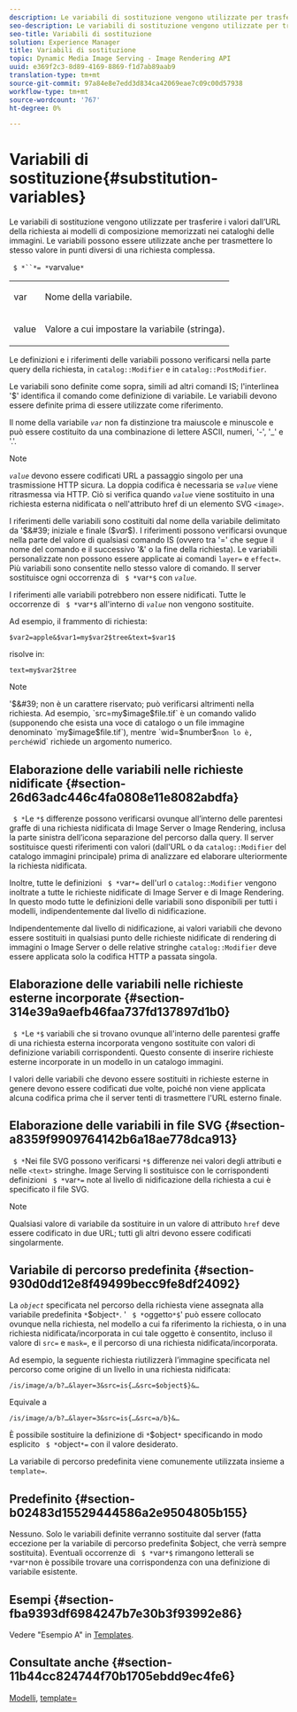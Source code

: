 ```yaml
---
description: Le variabili di sostituzione vengono utilizzate per trasferire i valori dall’URL della richiesta ai modelli di composizione memorizzati nei cataloghi delle immagini. Le variabili possono essere utilizzate anche per trasmettere lo stesso valore in punti diversi di una richiesta complessa.
seo-description: Le variabili di sostituzione vengono utilizzate per trasferire i valori dall’URL della richiesta ai modelli di composizione memorizzati nei cataloghi delle immagini. Le variabili possono essere utilizzate anche per trasmettere lo stesso valore in punti diversi di una richiesta complessa.
seo-title: Variabili di sostituzione
solution: Experience Manager
title: Variabili di sostituzione
topic: Dynamic Media Image Serving - Image Rendering API
uuid: e369f2c3-8d89-4169-8869-f1d7ab89aab9
translation-type: tm+mt
source-git-commit: 97a84e8e7edd3d834ca42069eae7c09c00d57938
workflow-type: tm+mt
source-wordcount: '767'
ht-degree: 0%

---
```



# Variabili di sostituzione{#substitution-variables}

Le variabili di sostituzione vengono utilizzate per trasferire i valori dall’URL della richiesta ai modelli di composizione memorizzati nei cataloghi delle immagini. Le variabili possono essere utilizzate anche per trasmettere lo stesso valore in punti diversi di una richiesta complessa.

` $ *``*= *`varvalue`*`

<table id="simpletable_EFEC66C23CE949EFACDC415A954DF323"> 
 <tr class="strow"> 
  <td class="stentry"> <p> <span class="codeph"> <span class="varname"> var  </span> </span> </p> </td> 
  <td class="stentry"> <p>Nome della variabile. </p> </td> 
 </tr> 
 <tr class="strow"> 
  <td class="stentry"> <p> <span class="codeph"> <span class="varname"> value  </span> </span> </p> </td> 
  <td class="stentry"> <p>Valore a cui impostare la variabile (stringa). </p> </td> 
 </tr> 
</table>

Le definizioni e i riferimenti delle variabili possono verificarsi nella parte query della richiesta, in `catalog::Modifier` e in `catalog::PostModifier`.

Le variabili sono definite come sopra, simili ad altri comandi IS; l&#39;interlinea &#39;$&#39; identifica il comando come definizione di variabile. Le variabili devono essere definite prima di essere utilizzate come riferimento.

Il nome della variabile *`var`* non fa distinzione tra maiuscole e minuscole e può essere costituito da una combinazione di lettere ASCII, numeri, &#39;-&#39;, &#39;_&#39; e &#39;.&#39;.

>[!NOTE]
>
>*`value`* devono essere codificati URL a passaggio singolo per una trasmissione HTTP sicura. La doppia codifica è necessaria se *`value`* viene ritrasmessa via HTTP. Ciò si verifica quando *`value`* viene sostituito in una richiesta esterna nidificata o nell&#39;attributo href di un elemento SVG `<image>`.

I riferimenti delle variabili sono costituiti dal nome della variabile delimitato da &#39;$&#39; iniziale e finale ($*var*$). I riferimenti possono verificarsi ovunque nella parte del valore di qualsiasi comando IS (ovvero tra &#39;=&#39; che segue il nome del comando e il successivo &#39;&amp;&#39; o la fine della richiesta). Le variabili personalizzate non possono essere applicate ai comandi `layer=` e `effect=`. Più variabili sono consentite nello stesso valore di comando. Il server sostituisce ogni occorrenza di ` $ *`var`*$` con *`value`*.

I riferimenti alle variabili potrebbero non essere nidificati. Tutte le occorrenze di ` $ *`var`*$` all&#39;interno di *`value`* non vengono sostituite.

Ad esempio, il frammento di richiesta:

`$var2=apple&$var1=my$var2$tree&text=$var1$`

risolve in:

`text=my$var2$tree`

>[!NOTE]
>
>&#39;$&#39; non è un carattere riservato; può verificarsi altrimenti nella richiesta. Ad esempio, `src=my$image$file.tif` è un comando valido (supponendo che esista una voce di catalogo o un file immagine denominato `my$image$file.tif`), mentre `wid=$number$` non lo è, perché `wid` richiede un argomento numerico.

## Elaborazione delle variabili nelle richieste nidificate {#section-26d63adc446c4fa0808e11e8082abdfa}

` $ *`Le `*$` differenze possono verificarsi ovunque all’interno delle parentesi graffe di una richiesta nidificata di Image Server o Image Rendering, inclusa la parte sinistra dell’icona separazione del percorso dalla query. Il server sostituisce questi riferimenti con valori (dall&#39;URL o da `catalog::Modifier` del catalogo immagini principale) prima di analizzare ed elaborare ulteriormente la richiesta nidificata.

Inoltre, tutte le definizioni ` $ *`var`*=` dell&#39;url o `catalog::Modifier` vengono inoltrate a tutte le richieste nidificate di Image Server e di Image Rendering. In questo modo tutte le definizioni delle variabili sono disponibili per tutti i modelli, indipendentemente dal livello di nidificazione.

Indipendentemente dal livello di nidificazione, ai valori variabili che devono essere sostituiti in qualsiasi punto delle richieste nidificate di rendering di immagini o Image Server o delle relative stringhe `catalog::Modifier` deve essere applicata solo la codifica HTTP a passata singola.

## Elaborazione delle variabili nelle richieste esterne incorporate {#section-314e39a9aefb46faa737fd137897d1b0}

` $ *`Le `*$` variabili che si trovano ovunque all&#39;interno delle parentesi graffe di una richiesta esterna incorporata vengono sostituite con valori di definizione variabili corrispondenti. Questo consente di inserire richieste esterne incorporate in un modello in un catalogo immagini.

I valori delle variabili che devono essere sostituiti in richieste esterne in genere devono essere codificati due volte, poiché non viene applicata alcuna codifica prima che il server tenti di trasmettere l&#39;URL esterno finale.

## Elaborazione delle variabili in file SVG {#section-a8359f9909764142b6a18ae778dca913}

` $ *`Nei file SVG possono verificarsi `*$` differenze nei valori degli attributi e nelle  `<text>` stringhe. Image Serving li sostituisce con le corrispondenti definizioni ` $ *`var`*=` note al livello di nidificazione della richiesta a cui è specificato il file SVG.

>[!NOTE]
>
>Qualsiasi valore di variabile da sostituire in un valore di attributo `href` deve essere codificato in due URL; tutti gli altri devono essere codificati singolarmente.

## Variabile di percorso predefinita {#section-930d0dd12e8f49499becc9fe8df24092}

La *`object`* specificata nel percorso della richiesta viene assegnata alla variabile predefinita `*`$object`*`. &#39; ` $ *`oggetto`*$`&#39; può essere collocato ovunque nella richiesta, nel modello a cui fa riferimento la richiesta, o in una richiesta nidificata/incorporata in cui tale oggetto è consentito, incluso il valore di `src=` e `mask=`, e il percorso di una richiesta nidificata/incorporata.

Ad esempio, la seguente richiesta riutilizzerà l’immagine specificata nel percorso come origine di un livello in una richiesta nidificata:

`/is/image/a/b?…&layer=3&src=is{…&src=$object$}&…`

Equivale a

`/is/image/a/b?…&layer=3&src=is{…&src=a/b}&…`

È possibile sostituire la definizione di `*`$object`*` specificando in modo esplicito ` $ *`object`*=` con il valore desiderato.

La variabile di percorso predefinita viene comunemente utilizzata insieme a `template=`.

## Predefinito {#section-b02483d15529444586a2e9504805b155}

Nessuno. Solo le variabili definite verranno sostituite dal server (fatta eccezione per la variabile di percorso predefinita $object, che verrà sempre sostituita). Eventuali occorrenze di ` $ *`var`*$` rimangono letterali se `*`var`*`non è possibile trovare una corrispondenza con una definizione di variabile esistente.

## Esempi {#section-fba9393df6984247b7e30b3f93992e86}

Vedere &quot;Esempio A&quot; in [Templates](../../../../../is-api/http-ref/image-serving-api-ref/c-http-protocol-reference/c-templates/c-templates.md#concept-3cd2d2adae0e41b2979b9640244d4d3e).

## Consultate anche {#section-11b44cc824744f70b1705ebdd9ec4fe6}

[Modelli](../../../../../is-api/http-ref/image-serving-api-ref/c-http-protocol-reference/c-templates/c-templates.md#concept-3cd2d2adae0e41b2979b9640244d4d3e),  [template=](../../../../../is-api/http-ref/image-serving-api-ref/c-http-protocol-reference/c-command-reference/r-template.md#reference-3beccaa462a64bf0ba867e5c8fd0bd14)
